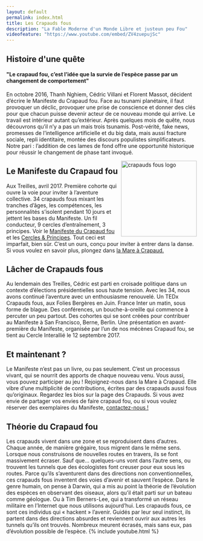 ```yaml
---
layout: default
permalink: index.html
title: Les Crapauds fous
description: "La Fable Moderne d'un Monde Libre et justeun peu Fou"
videofeature: "https://www.youtube.com/embed/ZV4zuepujSc" 
---
```



## Histoire d'une quête
#### "Le crapaud fou, c’est l’idée que la survie de l’espèce passe par un changement de comportement" 
En octobre 2016, Thanh Nghiem, Cédric Villani et Florent Massot, décident d’écrire le Manifeste du Crapaud fou. Face au tsunami planétaire, il faut provoquer un déclic, provoquer une prise de conscience et donner des clés pour que chacun puisse devenir acteur de ce nouveau monde qui arrive. Le travail est intérieur autant qu’extérieur.
Après quelques mois de quête, nous découvrons qu’il n’y a pas un mais trois tsunamis. Post-vérité, fake news, promesses de l’intelligence artificielle et du big data, mais aussi fracture sociale, repli identitaire, montée des discours populistes simplificateurs. 
Notre pari : l’addition de ces lames de fond offre une opportunité historique pour réussir le changement de phase tant invoqué. 

<img src="{{ site.urlimg }}/crapaud_fou_sourire.jpg" width="200" align="right" alt="crapauds fous logo" class="illus" />

## Le Manifeste du Crapaud fou
Aux Treilles, avril 2017. Première cohorte qui ouvre la voie pour inviter à l’aventure collective. 34 crapauds fous mixant les tranches d’âges, les compétences, les personnalités s’isolent pendant 10 jours et jettent les bases du Manifeste. Un fil conducteur, 9 cercles d’entraînement, 3 principes. Voir le [Manifeste du Crapaud fou](/manifeste_du_crapaud) et les [Cercles & Principes](/cercles). 
Tout ceci est imparfait, bien sûr. C’est un ours, conçu pour inviter à entrer dans la danse. Si vous voulez en savoir plus, plongez dans [la Mare à Crapaud.](/Mare_a_Crapaud)

## Lâcher de Crapauds fous
Au lendemain des Treilles, Cédric est parti en croisade politique dans un contexte d’élections présidentielles sous haute tension. 
Avec les 34, nous avons continué l’aventure avec un enthousiasme renouvelé.
Un TEDx Crapauds fous, aux Folies Bergères en Juin. 
France Inter un matin, sous forme de blague. 
Des conférences, un bouche-à-oreille qui commence à percuter un peu partout.
Des cohortes qui se sont créées pour contribuer au Manifeste à San Francisco, Berne, Berlin.
Une présentation en avant-première du Manifeste, organisée par l’un de nos mécènes Crapaud fou, se tient au Cercle Interallié le 12 septembre 2017.

## Et maintenant ?
Le Manifeste n’est pas un livre, ou pas seulement. C’est un processus vivant, qui se nourrit des apports de chaque nouveau venu. 
Vous aussi, vous pouvez participer au jeu ! 
Rejoignez-nous dans la Mare à Crapaud. Elle vibre d’une multiplicité de contributions, écrites par des crapauds aussi fous qu’originaux. Regardez les bios sur la page des Crapauds.
Si vous avez envie de partager vos envies de faire crapaud fou, ou si vous voulez réserver des exemplaires du Manifeste, [contactez-nous !](/contact)

## Théorie du Crapaud fou
Les crapauds vivent dans une zone et se reproduisent dans d’autres. Chaque année, de manière grégaire, tous migrent dans le même sens. Lorsque nous construisons de nouvelles routes en travers, ils se font massivement écraser. Sauf que… quelques-uns vont dans l’autre sens, ou trouvent les tunnels que des écologistes font creuser pour eux sous les routes. Parce qu’ils s’aventurent dans des directions non conventionnelles, ces crapauds fous inventent des voies d’avenir et sauvent l’espèce. Dans le genre humain, on pense à Darwin, qui a mis au point la théorie de l’évolution des espèces en observant des oiseaux, alors qu’il était parti sur un bateau comme géologue. Ou à Tim Berners-Lee, qui a transformé un réseau militaire en l’Internet que nous utilisons aujourd’hui. 
Les crapauds fous, ce sont ces individus qui « hackent » l’avenir. Guidés par leur seul instinct, ils partent dans des directions absurdes et reviennent ouvrir aux autres les tunnels qu’ils ont trouvés. Nombreux meurent écrasés, mais sans eux, pas d’évolution possible de l’espèce.
{% include youtube.html %}


